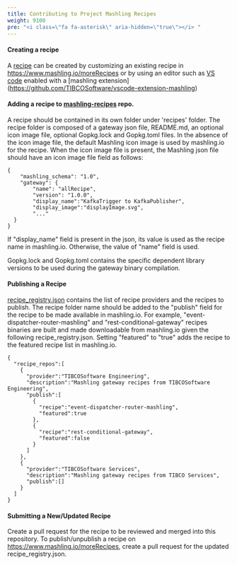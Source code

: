 ```yaml
---
title: Contributing to Project Mashling Recipes
weight: 9100
pre: "<i class=\"fa fa-asterisk\" aria-hidden=\"true\"></i> "
---
```


#### Creating a recipe
A [recipe](https://github.com/TIBCOSoftware/mashling-recipes) can be created by customizing an existing recipe in https://www.mashling.io/moreRecipes or by using an editor such as [VS code](https://code.visualstudio.com/) enabled with a [mashling extension] (https://github.com/TIBCOSoftware/vscode-extension-mashling)

#### Adding a recipe to [mashling-recipes](https://github.com/TIBCOSoftware/mashling-recipes) repo.
A recipe should be contained in its own folder under 'recipes' folder. The recipe folder is composed of a gateway json file, README.md, an optional icon image file, optional Gopkg.lock and Gopkg.toml files. In the absence of the icon image file, the default Mashling icon image is used by mashling.io for the recipe. When the icon image file is present, the Mashling json file should have an icon image file field as follows:

```
{
	"mashling_schema": "1.0",
	"gateway": {
		"name": "allRecipe",
		"version": "1.0.0",
		"display_name":"KafkaTrigger to KafkaPublisher",
		"display_image":"displayImage.svg",
		"..."
  }
}
```

If "display_name" field is present in the json, its value is used as the recipe name in mashling.io. Otherwise, the value of "name" field is used.

Gopkg.lock and Gopkg.toml contains the specific dependent library versions to be used during the gateway binary compilation. 

#### Publishing a Recipe

[recipe_registry.json](https://github.com/TIBCOSoftware/mashling-recipes/blob/master/recipe_registry.json) contains the list of recipe providers and the recipes to publish. The recipe folder name should be added to the "publish" field for the recipe to be made available in mashling.io. For example, "event-dispatcher-router-mashling" and "rest-conditional-gateway" recipes binaries are built and made downloadable from mashling.io given the following recipe_registry.json. Setting "featured" to "true" adds the recipe to the featured recipe list in mashling.io.

```
{  
  "recipe_repos":[  
    {  
      "provider":"TIBCOSoftware Engineering",
      "description":"Mashling gateway recipes from TIBCOSoftware Engineering",
      "publish":[  
        {  
          "recipe":"event-dispatcher-router-mashling",
          "featured":true
        },
        {  
          "recipe":"rest-conditional-gateway",
          "featured":false
        }
      ]
    },
    {  
      "provider":"TIBCOSoftware Services",
      "description":"Mashling gateway recipes from TIBCO Services",
      "publish":[]
    }
  ]
}
```

#### Submitting a New/Updated Recipe
Create a pull request for the recipe to be reviewed and merged into this repository. To publish/unpublish a recipe on https://www.mashling.io/moreRecipes, create a pull request for the updated recipe_registry.json.
